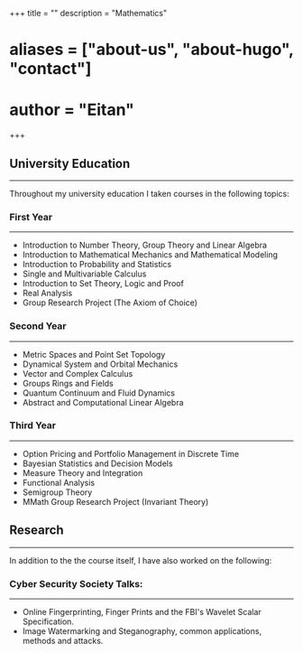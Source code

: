 +++
title = ""
description = "Mathematics"
# aliases = ["about-us", "about-hugo", "contact"]
# author = "Eitan"
+++


## University Education
***
Throughout my university education I taken courses in the following topics:
### First Year
***
- Introduction to Number Theory, Group Theory and Linear Algebra
- Introduction to Mathematical Mechanics and Mathematical Modeling
- Introduction to Probability and Statistics
- Single and Multivariable Calculus
- Introduction to Set Theory, Logic and Proof
- Real Analysis
- Group Research Project (The Axiom of Choice)

### Second Year
***
- Metric Spaces and Point Set Topology
- Dynamical System and Orbital Mechanics
- Vector and Complex Calculus
- Groups Rings and Fields
- Quantum Continuum and Fluid Dynamics
- Abstract and Computational Linear Algebra

### Third Year
***
- Option Pricing and Portfolio Management in Discrete Time
- Bayesian Statistics and Decision Models
- Measure Theory and Integration
- Functional Analysis
- Semigroup Theory
- MMath Group Research Project (Invariant Theory)

## Research
***
In addition to the the course itself, I have also worked on the following: 

<!-- ### Summer 2024 Automorphism Research Project -->
<!-- *** -->
<!-- - Collaborated on an open ended Abstract Algebra project with the goal of characterising the automorphism groups of $S_n$ and $C_2 \wr_n S_n$, as well as other characterisations of the groups. -->

### Cyber Security Society Talks:
***
- Online Fingerprinting, Finger Prints and the FBI's Wavelet Scalar Specification.
- Image Watermarking and Steganography, common applications, methods and attacks.

